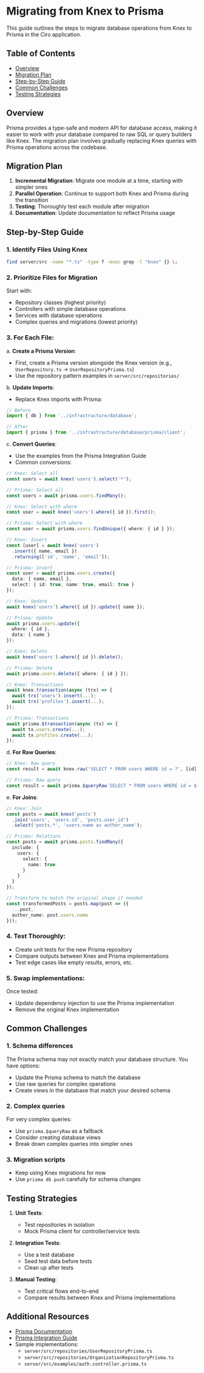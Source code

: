 # Migrating from Knex to Prisma

This guide outlines the steps to migrate database operations from Knex to Prisma in the Ciro application.

## Table of Contents

- [Overview](#overview)
- [Migration Plan](#migration-plan)
- [Step-by-Step Guide](#step-by-step-guide)
- [Common Challenges](#common-challenges)
- [Testing Strategies](#testing-strategies)

## Overview

Prisma provides a type-safe and modern API for database access, making it easier to work with your database compared to raw SQL or query builders like Knex. The migration plan involves gradually replacing Knex queries with Prisma operations across the codebase.

## Migration Plan

1. **Incremental Migration**: Migrate one module at a time, starting with simpler ones
2. **Parallel Operation**: Continue to support both Knex and Prisma during the transition
3. **Testing**: Thoroughly test each module after migration
4. **Documentation**: Update documentation to reflect Prisma usage

## Step-by-Step Guide

### 1. Identify Files Using Knex

```bash
find server/src -name "*.ts" -type f -exec grep -l "knex" {} \;
```

### 2. Prioritize Files for Migration

Start with:
- Repository classes (highest priority)
- Controllers with simple database operations
- Services with database operations
- Complex queries and migrations (lowest priority)

### 3. For Each File:

a. **Create a Prisma Version**:
   - First, create a Prisma version alongside the Knex version (e.g., `UserRepository.ts` → `UserRepositoryPrisma.ts`)
   - Use the repository pattern examples in `server/src/repositories/`

b. **Update Imports**:
   - Replace Knex imports with Prisma:
   ```typescript
   // Before
   import { db } from '../infrastructure/database';
   
   // After
   import { prisma } from '../infrastructure/database/prisma/client';
   ```

c. **Convert Queries**:
   - Use the examples from the Prisma Integration Guide
   - Common conversions:

   ```typescript
   // Knex: Select all
   const users = await knex('users').select('*');
   
   // Prisma: Select all
   const users = await prisma.users.findMany();
   
   // Knex: Select with where
   const user = await knex('users').where({ id }).first();
   
   // Prisma: Select with where
   const user = await prisma.users.findUnique({ where: { id } });
   
   // Knex: Insert
   const [user] = await knex('users')
     .insert({ name, email })
     .returning(['id', 'name', 'email']);
   
   // Prisma: Insert
   const user = await prisma.users.create({
     data: { name, email },
     select: { id: true, name: true, email: true }
   });
   
   // Knex: Update
   await knex('users').where({ id }).update({ name });
   
   // Prisma: Update
   await prisma.users.update({
     where: { id },
     data: { name }
   });
   
   // Knex: Delete
   await knex('users').where({ id }).delete();
   
   // Prisma: Delete
   await prisma.users.delete({ where: { id } });
   
   // Knex: Transactions
   await knex.transaction(async (trx) => {
     await trx('users').insert(...);
     await trx('profiles').insert(...);
   });
   
   // Prisma: Transactions
   await prisma.$transaction(async (tx) => {
     await tx.users.create(...);
     await tx.profiles.create(...);
   });
   ```

d. **For Raw Queries**:
   ```typescript
   // Knex: Raw query
   const result = await knex.raw('SELECT * FROM users WHERE id = ?', [id]);
   
   // Prisma: Raw query
   const result = await prisma.$queryRaw`SELECT * FROM users WHERE id = ${id}`;
   ```

e. **For Joins**:
   ```typescript
   // Knex: Join
   const posts = await knex('posts')
     .join('users', 'users.id', 'posts.user_id')
     .select('posts.*', 'users.name as author_name');
   
   // Prisma: Relations
   const posts = await prisma.posts.findMany({
     include: {
       users: {
         select: {
           name: true
         }
       }
     }
   });
   
   // Transform to match the original shape if needed
   const transformedPosts = posts.map(post => ({
     ...post,
     author_name: post.users.name
   }));
   ```

### 4. Test Thoroughly:

- Create unit tests for the new Prisma repository
- Compare outputs between Knex and Prisma implementations
- Test edge cases like empty results, errors, etc.

### 5. Swap implementations:

Once tested:
- Update dependency injection to use the Prisma implementation
- Remove the original Knex implementation

## Common Challenges

### 1. Schema differences

The Prisma schema may not exactly match your database structure. You have options:

- Update the Prisma schema to match the database
- Use raw queries for complex operations
- Create views in the database that match your desired schema

### 2. Complex queries

For very complex queries:
- Use `prisma.$queryRaw` as a fallback
- Consider creating database views
- Break down complex queries into simpler ones

### 3. Migration scripts

- Keep using Knex migrations for now
- Use `prisma db push` carefully for schema changes

## Testing Strategies

1. **Unit Tests**:
   - Test repositories in isolation
   - Mock Prisma client for controller/service tests

2. **Integration Tests**:
   - Use a test database
   - Seed test data before tests
   - Clean up after tests

3. **Manual Testing**:
   - Test critical flows end-to-end
   - Compare results between Knex and Prisma implementations

## Additional Resources

- [Prisma Documentation](https://www.prisma.io/docs/)
- [Prisma Integration Guide](./PRISMA-GUIDE.md)
- Sample implementations:
  - `server/src/repositories/UserRepositoryPrisma.ts`
  - `server/src/repositories/OrganizationRepositoryPrisma.ts`
  - `server/src/examples/auth.controller.prisma.ts` 